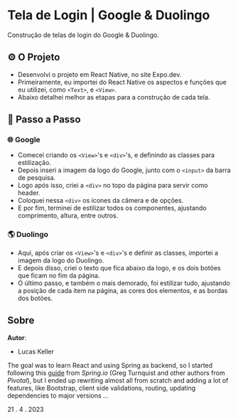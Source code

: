 Tela de Login | Google & Duolingo
====================================

Construção de telas de login do Google & Duolingo.

## ⚙️ O Projeto

- Desenvolvi o projeto em React Native, no site Expo.dev. 
- Primeiramente, eu importei do React Native os aspectos e funções que eu utilizei, como `<Text>`, e `<View>`.
- Abaixo detalhei melhor as etapas para a construção de cada tela.

## 🚀 Passo a Passo

### 🌐 Google

- Comecei criando os `<View>`'s e `<div>`'s, e definindo as classes para estilização.
- Depois inseri a imagem da logo do Google, junto com o `<input>` da barra de pesquisa.
- Logo após isso, criei a `<div>` no topo da página para servir como header.
- Coloquei nessa `<div>` os ícones da câmera e de opções.
- E por fim, terminei de estilizar todos os componentes, ajustando comprimento, altura, entre outros.

### 🌎 Duolingo

- Aqui, após criar os `<View>`'s e `<div>`'s e definir as classes, importei a imagem da logo do Duolingo.
- E depois disso, criei o texto que fica abaixo da logo, e os dois botões que ficam no fim da página.
- O último passo, e também o mais demorado, foi estilizar tudo, ajustando a posição de cada item na página, as cores dos elementos, e as bordas dos botões.

Sobre
-----

**Autor**:
* Lucas Keller

The goal was to learn React and using Spring as backend, so I started
following this [guide](https://spring.io/guides/tutorials/react-and-spring-data-rest)
from _Spring.io_ (Greg Turnquist and other authors from _Pivotal_), but I ended up
rewriting  almost all from scratch and adding a lot of features, like Bootstrap,
client side validations, routing, updating dependencies to major versions ...

21 . 4 . 2023
